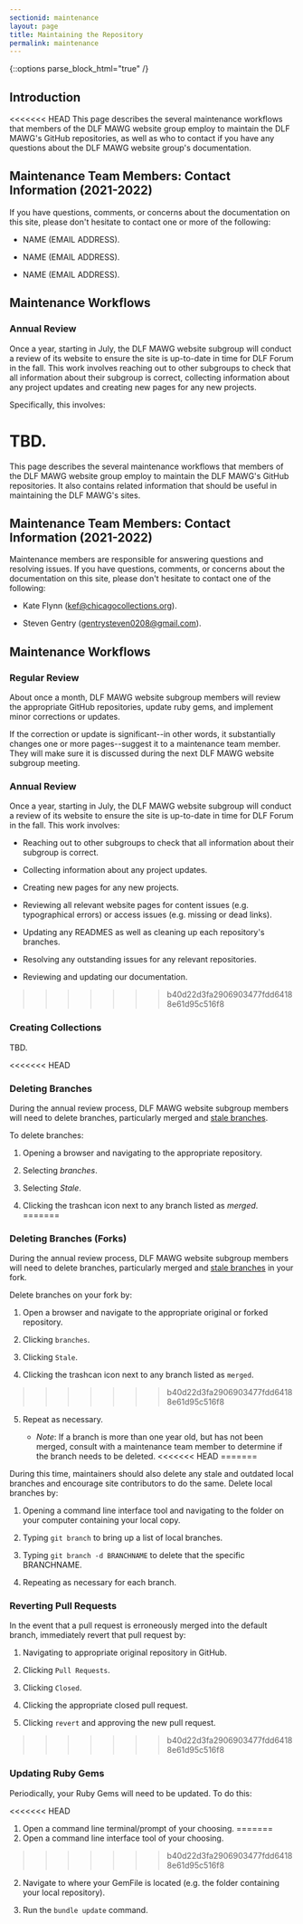 ```yaml
---
sectionid: maintenance
layout: page
title: Maintaining the Repository
permalink: maintenance
---
```


{::options parse_block_html="true" /}

<h2>Introduction</h2>

<<<<<<< HEAD
This page describes the several maintenance workflows that members of the DLF MAWG website group employ to maintain the DLF MAWG's GitHub repositories, as well as who to contact if you have any questions about the DLF MAWG website group's documentation.

<h2>Maintenance Team Members: Contact Information (2021-2022)</h2>

If you have questions, comments, or concerns about the documentation on this site, please don't hesitate to contact one or more of the following:

- NAME (EMAIL ADDRESS). 

- NAME (EMAIL ADDRESS). 

- NAME (EMAIL ADDRESS). 

<h2>Maintenance Workflows</h2>

<h3>Annual Review</h3>

Once a year, starting in July, the DLF MAWG website subgroup will conduct a review of its website to ensure the site is up-to-date in time for DLF Forum in the fall. This work involves reaching out to other subgroups to check that all information about their subgroup is correct, collecting information about any project updates and creating new pages for any new projects.

Specifically, this involves:

TBD.
=======
This page describes the several maintenance workflows that members of the DLF MAWG website group employ to maintain the DLF MAWG's GitHub repositories. It also contains related information that should be useful in maintaining the DLF MAWG's sites.

<h2>Maintenance Team Members: Contact Information (2021-2022)</h2>

Maintenance members are responsible for answering questions and resolving issues. If you have questions, comments, or concerns about the documentation on this site, please don't hesitate to contact one of the following:

- Kate Flynn (kef@chicagocollections.org). 

- Steven Gentry (gentrysteven0208@gmail.com). 

<h2>Maintenance Workflows</h2>

<h3>Regular Review</h3>

About once a month, DLF MAWG website subgroup members will review the appropriate GitHub repositories, update ruby gems, and implement minor corrections or updates.

If the correction or update is significant--in other words, it substantially changes one or more pages--suggest it to a maintenance team member. They will make sure it is discussed during the next DLF MAWG website subgroup meeting.

<h3>Annual Review</h3>

Once a year, starting in July, the DLF MAWG website subgroup will conduct a review of its website to ensure the site is up-to-date in time for DLF Forum in the fall. This work involves:

- Reaching out to other subgroups to check that all information about their subgroup is correct.

- Collecting information about any project updates.

- Creating new pages for any new projects.

- Reviewing all relevant website pages for content issues (e.g. typographical errors) or access issues (e.g. missing or dead links).

- Updating any READMES as well as cleaning up each repository's branches.

- Resolving any outstanding issues for any relevant repositories. 

- Reviewing and updating our documentation.
>>>>>>> b40d22d3fa2906903477fdd64188e61d95c516f8

<h3>Creating Collections</h3>

TBD.

<<<<<<< HEAD
<h3>Deleting Branches</h3>

During the annual review process, DLF MAWG website subgroup members will need to delete branches, particularly merged and [stale branches](https://docs.github.com/en/github/administering-a-repository/managing-branches-in-your-repository/viewing-branches-in-your-repository).

To delete branches:

1. Opening a browser and navigating to the appropriate repository.

2. Selecting *branches*.

3. Selecting *Stale*.

4. Clicking the trashcan icon next to any branch listed as *merged*.
=======
<h3>Deleting Branches (Forks)</h3>

During the annual review process, DLF MAWG website subgroup members will need to delete branches, particularly merged and [stale branches](https://docs.github.com/en/github/administering-a-repository/managing-branches-in-your-repository/viewing-branches-in-your-repository) in your fork.

Delete branches on your fork by:

1. Open a browser and navigate to the appropriate original or forked repository.

2. Clicking ```branches```.

3. Clicking ```Stale```.

4. Clicking the trashcan icon next to any branch listed as ```merged```.
>>>>>>> b40d22d3fa2906903477fdd64188e61d95c516f8

5. Repeat as necessary.

	- *Note*: If a branch is more than one year old, but has not been merged, consult with a maintenance team member to determine if the branch needs to be deleted.
<<<<<<< HEAD
=======
	
During this time, maintainers should also delete any stale and outdated local branches and encourage site contributors to do the same. Delete local branches by:

1. Opening a command line interface tool and navigating to the folder on your computer containing your local copy.

2. Typing ```git branch``` to bring up a list of local branches.

3. Typing ```git branch -d BRANCHNAME``` to delete that the specific BRANCHNAME.

4. Repeating as necessary for each branch. 

<h3>Reverting Pull Requests</h3>

In the event that a pull request is erroneously merged into the default branch, immediately revert that pull request by:

1. Navigating to appropriate original repository in GitHub.

2. Clicking ```Pull Requests```.

3. Clicking  ```Closed```.

4. Clicking the appropriate closed pull request.

5. Clicking ```revert``` and approving the new pull request.
>>>>>>> b40d22d3fa2906903477fdd64188e61d95c516f8

<h3>Updating Ruby Gems</h3>

Periodically, your Ruby Gems will need to be updated. To do this:

<<<<<<< HEAD
1. Open a command line terminal/prompt of your choosing.
=======
1. Open a command line interface tool of your choosing.
>>>>>>> b40d22d3fa2906903477fdd64188e61d95c516f8

2. Navigate to where your GemFile is located (e.g. the folder containing your local repository). 

3. Run the ```bundle update``` command.